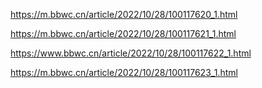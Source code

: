 
https://m.bbwc.cn/article/2022/10/28/100117620_1.html

https://m.bbwc.cn/article/2022/10/28/100117621_1.html

https://www.bbwc.cn/article/2022/10/28/100117622_1.html

https://m.bbwc.cn/article/2022/10/28/100117623_1.html

